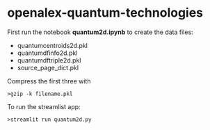 # openalex-quantum-technologies

First run the notebook **quantum2d.ipynb** to create the data files:

* quantumcentroids2d.pkl
* quantumdfinfo2d.pkl
* quantumdftriple2d.pkl
* source_page_dict.pkl

Compress the first three with

```
>gzip -k filename.pkl
```

To run the streamlist app:

```
>streamlit run quantum2d.py
```

